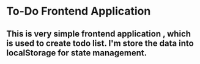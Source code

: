 # To-Do Frontend Application

## This is very simple frontend application , which is used to create todo list. I'm store the data into localStorage for state management.



